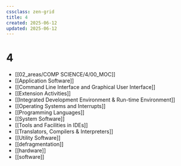 ```yaml
---
cssclass: zen-grid
title: 4
created: 2025-06-12
updated: 2025-06-12
---
```


# 4
- [[02_areas/COMP SCIENCE/4/00_MOC]]
- [[Application Software]]
- [[Command Line Interface and Graphical User Interface]]
- [[Extension Activities]]
- [[Integrated Development Environment & Run-time Environment]]
- [[Operating Systems and Interrupts]]
- [[Programming Languages]]
- [[System Software]]
- [[Tools and Facilities in IDEs]]
- [[Translators, Compilers & Interpreters]]
- [[Utility Software]]
- [[defragmentation]]
- [[hardware]]
- [[software]]

